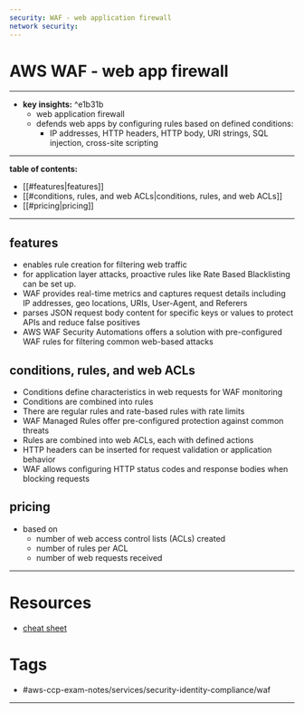 ```yaml
---
security: WAF - web application firewall
network security:
---
```


# AWS WAF - web app firewall
---
- **key insights:**  ^e1b31b
	- web application firewall 
	- defends web apps by configuring rules based on defined conditions:
		- IP addresses, HTTP headers, HTTP body, URI strings, SQL injection, cross-site scripting
---
**table of contents:**
- [[#features|features]]
- [[#conditions, rules, and web ACLs|conditions, rules, and web ACLs]]
- [[#pricing|pricing]]
--- 
## features 
- enables rule creation for filtering web traffic 
- for application layer attacks, proactive rules like Rate Based Blacklisting can be set up.
- WAF provides real-time metrics and captures request details including IP addresses, geo locations, URIs, User-Agent, and Referers
- parses JSON request body content for specific keys or values to protect APIs and reduce false positives
- AWS WAF Security Automations offers a solution with pre-configured WAF rules for filtering common web-based attacks
## conditions, rules, and web ACLs 
- Conditions define characteristics in web requests for WAF monitoring
- Conditions are combined into rules
- There are regular rules and rate-based rules with rate limits
- WAF Managed Rules offer pre-configured protection against common threats
- Rules are combined into web ACLs, each with defined actions
- HTTP headers can be inserted for request validation or application behavior
- WAF allows configuring HTTP status codes and response bodies when blocking requests
## pricing 
- based on 
	- number of web access control lists (ACLs) created
	- number of rules per ACL
	- number of web requests received 
--- 
# Resources
- [cheat sheet](https://tutorialsdojo.com/aws-waf/) 
# Tags
- #aws-ccp-exam-notes/services/security-identity-compliance/waf  
---


	

